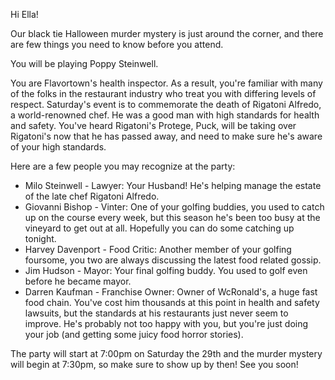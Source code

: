 Hi Ella!

Our black tie Halloween murder mystery is just around the corner, and there are few things you need to know before you attend.

You will be playing Poppy Steinwell.

You are Flavortown's health inspector. As a result, you're familiar with many of the folks in the restaurant industry who treat you with differing levels of respect. Saturday's event is to commemorate the death of Rigatoni Alfredo, a world-renowned chef. He was a good man with high standards for health and safety. You've heard Rigatoni's Protege, Puck, will be taking over Rigatoni's now that he has passed away, and need to make sure he's aware of your high standards.

Here are a few people you may recognize at the party:

- Milo Steinwell - Lawyer: Your Husband! He's helping manage the estate of the late chef Rigatoni Alfredo.
- Giovanni Bishop - Vinter: One of your golfing buddies, you used to catch up on the course every week, but this season he's been too busy at the vineyard to get out at all. Hopefully you can do some catching up tonight.
- Harvey Davenport - Food Critic: Another member of your golfing foursome, you two are always discussing the latest food related gossip.
- Jim Hudson - Mayor: Your final golfing buddy. You used to golf even before he became mayor.
- Darren Kaufman - Franchise Owner: Owner of WcRonald's, a huge fast food chain. You've cost him thousands at this point in health and safety lawsuits, but the standards at his restaurants just never seem to improve.  He's probably not too happy with you, but you're just doing your job (and getting some juicy food horror stories).

The party will start at 7:00pm on Saturday the 29th and the murder mystery will begin at 7:30pm, so make sure to show up by then! See you soon!